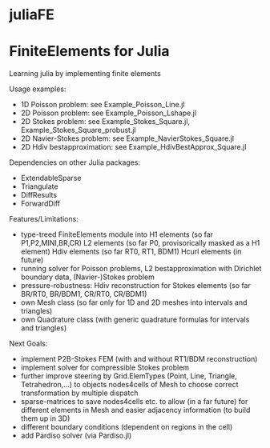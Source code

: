 # juliaFE
FiniteElements for Julia
=========================

Learning julia by implementing finite elements

Usage examples:
- 1D Poisson problem: see Example_Poisson_Line.jl
- 2D Poisson problem: see Example_Poisson_Lshape.jl
- 2D Stokes problem: see Example_Stokes_Square.jl, Example_Stokes_Square_probust.jl
- 2D Navier-Stokes problem: see Example_NavierStokes_Square.jl 
- 2D Hdiv bestapproximation: see Example_HdivBestApprox_Square.jl


Dependencies on other Julia packages:
- ExtendableSparse
- Triangulate
- DiffResults
- ForwardDiff


Features/Limitations:
- type-treed FiniteElements module into
    H1 elements (so far P1,P2,MINI,BR,CR)
    L2 elements (so far P0, provisorically masked as a H1 element)
    Hdiv elements (so far RT0, RT1, BDM1)
    Hcurl elements (in future)
- running solver for Poisson problems, L2 bestapproximation with Dirichlet boundary data, (Navier-)Stokes problem
- pressure-robustness: Hdiv reconstruction for Stokes elements (so far BR/RT0, BR/BDM1, CR/RT0, CR/BDM1)
- own Mesh class (so far only for 1D and 2D meshes into intervals and triangles)
- own Quadrature class (with generic quadrature formulas for intervals and triangles)


Next Goals:
- implement P2B-Stokes FEM (with and without RT1/BDM reconstruction)
- implement solver for compressible Stokes problem
- further improve steering by Grid.ElemTypes (Point, Line, Triangle, Tetrahedron,...)
to objects nodes4cells of Mesh to choose correct transformation by multiple dispatch
- sparse-matrices to save nodes4cells etc. to allow (in a far future) for different elements in Mesh and easier adjacency information (to build them up in 3D)
- different boundary conditions (dependent on regions in the cell)
- add Pardiso solver (via Pardiso.jl)



